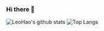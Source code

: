 ### Hi there 👋
![LeoHao's github stats](https://github-readme-stats.vercel.app/api?username=LeoHaoVIP&count_private=true&show_icons=true&include_all_commits=true&theme=radical&line_height=21&card_width=240) ![Top Langs](https://github-readme-stats.vercel.app/api/top-langs/?username=LeoHaoVIP&theme=radical&layout=compact&include_all_commits=true&count_private=true&card_width=250&show_icons=true)
<!--
**LeoHaoVIP/LeoHaoVIP** is a ✨ _special_ ✨ repository because its `README.md` (this file) appears on your GitHub profile.

Here are some ideas to get you started:

- 🔭 I’m currently working on ...
- 🌱 I’m currently learning ...
- 👯 I’m looking to collaborate on ...
- 🤔 I’m looking for help with ...
- 💬 Ask me about ...
- 📫 How to reach me: ...
- 😄 Pronouns: ...
- ⚡ Fun fact: ...
-->
